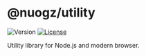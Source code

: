 # @nuogz/utility
![Version](https://img.shields.io/github/package-json/v/nuogz/utility?style=flat-square)
[![License](https://img.shields.io/github/license/nuogz/utility?style=flat-square)](https://www.gnu.org/licenses/lgpl-3.0-standalone.html)

Utility library for Node.js and modern browser.
